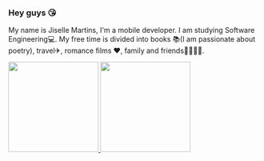 ### Hey guys 😘

My name is Jiselle Martins, I'm a mobile developer. I am studying Software Engineering💻.
My free time is divided into books 📚(I am passionate about poetry), travel✈, romance films ❤, family and friends👨‍👩‍👧‍👧. 

<div>
  <a href="https://github.com/jisellevms">
  <img height="180em" src="https://github-readme-stats.vercel.app/api?username=jisellevms&show_icons=true&theme=jolly&include_all_commits=true&count_private=true"/>
  <img height="180em" src="https://github-readme-stats.vercel.app/api/top-langs/?username=jisellevms&layout=compact&langs_count=10&theme=jolly"/>
</div>
